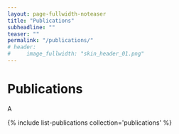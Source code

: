 ```yaml
---
layout: page-fullwidth-noteaser
title: "Publications"
subheadline: ""
teaser: ""
permalink: "/publications/"
# header:
#     image_fullwidth: "skin_header_01.png"
---
```


# Publications

A

{% include list-publications collection='publications' %}

